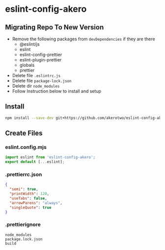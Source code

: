 # eslint-config-akero

## Migrating Repo To New Version
- Remove the following packages from `devDependencies` if they are there
    - @eslint/js
    - eslint
    - eslint-config-prettier
    - eslint-plugin-prettier
    - globals
    - prettier
- Delete file `.eslintrc.js`
- Delete file `package-lock.json`
- Delete dir `node_modules`
- Follow Instruction below to install and setup

## Install
```bash
npm install --save-dev git+https://github.com/akerotwo/eslint-config-akero.git @eslint/js@9.13.0 eslint@9.13.0 prettier@3.2.5
```

## Create Files

### eslint.config.mjs
```js
import eslint from 'eslint-config-akero';
export default [...eslint];
```

### .prettierrc.json
```json
{
  "semi": true,
  "printWidth": 120,
  "useTabs": false,
  "arrowParens": "always",
  "singleQuote": true
}
```

### .prettierignore
```
node_modules
package.lock.json
build
```
